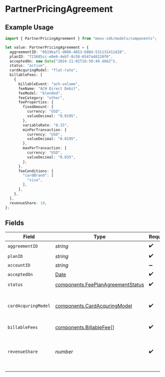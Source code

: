 # PartnerPricingAgreement

## Example Usage

```typescript
import { PartnerPricingAgreement } from "moov-sdk/models/components";

let value: PartnerPricingAgreement = {
  aggreementID: "0b19baf1-d086-4853-b08d-531131411d28",
  planID: "723685cc-e0e6-4ebf-8c58-6547a48120f0",
  acceptedOn: new Date("2024-11-02T16:50:49.466Z"),
  status: "active",
  cardAcquringModel: "flat-rate",
  billableFees: [
    {
      billableEvent: "ach-volume",
      feeName: "ACH Direct Debit",
      feeModel: "blended",
      feeCategory: "other",
      feeProperties: {
        fixedAmount: {
          currency: "USD",
          valueDecimal: "0.0195",
        },
        variableRate: "0.15",
        minPerTransaction: {
          currency: "USD",
          valueDecimal: "0.0195",
        },
        maxPerTransaction: {
          currency: "USD",
          valueDecimal: "0.035",
        },
      },
      feeConditions: {
        "cardBrand": [
          "visa",
        ],
      },
    },
  ],
  revenueShare: 10,
};
```

## Fields

| Field                                                                                         | Type                                                                                          | Required                                                                                      | Description                                                                                   | Example                                                                                       |
| --------------------------------------------------------------------------------------------- | --------------------------------------------------------------------------------------------- | --------------------------------------------------------------------------------------------- | --------------------------------------------------------------------------------------------- | --------------------------------------------------------------------------------------------- |
| `aggreementID`                                                                                | *string*                                                                                      | :heavy_check_mark:                                                                            | N/A                                                                                           |                                                                                               |
| `planID`                                                                                      | *string*                                                                                      | :heavy_check_mark:                                                                            | N/A                                                                                           |                                                                                               |
| `accountID`                                                                                   | *string*                                                                                      | :heavy_minus_sign:                                                                            | N/A                                                                                           |                                                                                               |
| `acceptedOn`                                                                                  | [Date](https://developer.mozilla.org/en-US/docs/Web/JavaScript/Reference/Global_Objects/Date) | :heavy_check_mark:                                                                            | N/A                                                                                           |                                                                                               |
| `status`                                                                                      | [components.FeePlanAgreementStatus](../../models/components/feeplanagreementstatus.md)        | :heavy_check_mark:                                                                            | N/A                                                                                           |                                                                                               |
| `cardAcquringModel`                                                                           | [components.CardAcquringModel](../../models/components/cardacquringmodel.md)                  | :heavy_check_mark:                                                                            | Specifies the card processing pricing model                                                   |                                                                                               |
| `billableFees`                                                                                | [components.BillableFee](../../models/components/billablefee.md)[]                            | :heavy_check_mark:                                                                            | N/A                                                                                           |                                                                                               |
| `revenueShare`                                                                                | *number*                                                                                      | :heavy_check_mark:                                                                            | The integer percentage value of the revenue split for partner.                                | 10                                                                                            |